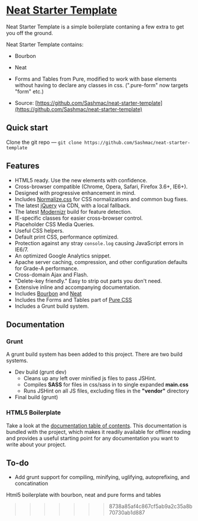 # [Neat Starter Template](http://html5boilerplate.com)

Neat Starter Template is a simple boilerplate contaning a few extra to get you off the ground. 

Neat Starter Template contains:

* Bourbon
* Neat
* Forms and Tables from Pure, modified to work with base elements without having to declare any classes in css. (".pure-form" now targets "form" etc.)

* Source: [https://github.com/Sashmac/neat-starter-template](https://github.com/Sashmac/neat-starter-template)

## Quick start

Clone the git repo — `git clone
https://github.com/Sashmac/neat-starter-template`


## Features

* HTML5 ready. Use the new elements with confidence.
* Cross-browser compatible (Chrome, Opera, Safari, Firefox 3.6+, IE6+).
* Designed with progressive enhancement in mind.
* Includes [Normalize.css](http://necolas.github.com/normalize.css/) for CSS
  normalizations and common bug fixes.
* The latest [jQuery](http://jquery.com/) via CDN, with a local fallback.
* The latest [Modernizr](http://modernizr.com/) build for feature detection.
* IE-specific classes for easier cross-browser control.
* Placeholder CSS Media Queries.
* Useful CSS helpers.
* Default print CSS, performance optimized.
* Protection against any stray `console.log` causing JavaScript errors in
  IE6/7.
* An optimized Google Analytics snippet.
* Apache server caching, compression, and other configuration defaults for
  Grade-A performance.
* Cross-domain Ajax and Flash.
* "Delete-key friendly." Easy to strip out parts you don't need.
* Extensive inline and accompanying documentation.
* Includes [Bourbon](http://bourbon.io/) and [Neat](http://neat.bourbon.io/)
* Includes the Forms and Tables part of [Pure CSS](http://purecss.io/)
* Includes a Grunt build system.


## Documentation

### Grunt

A grunt build system has been added to this project. There are two build systems.

* Dev build (grunt dev) 
    - Cleans up any left over minified js files to pass JSHint.
    - Compiles **SASS** for files in css/sass in to single expanded **main.css**
    - Runs JSHint on all JS files, excluding files in the **"vendor"** directory
* Final build (grunt)

### HTML5 Boilerplate

Take a look at the [documentation table of contents](doc/TOC.md). This
documentation is bundled with the project, which makes it readily available for
offline reading and provides a useful starting point for any documentation you
want to write about your project.


## To-do

* Add grunt support for compiling, minifying, uglifying, autoprefixing, and concatination

Html5 boilerplate with bourbon, neat and pure forms and tables
>>>>>>> 8738a85af4c867cf5ab9a2c35a8b70730ab1d887
